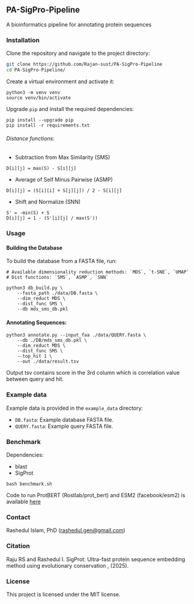 ## PA-SigPro-Pipeline
A bioinformatics pipeline for annotating protein sequences

### Installation

Clone the repository and navigate to the project directory:

```sh
git clone https://github.com/Rajan-sust/PA-SigPro-Pipeline
cd PA-SigPro-Pipeline/
```

Create a virtual environment and activate it:

```
python3 -m venv venv
source venv/bin/activate
```
Upgrade `pip` and install the required dependencies:
```
pip install --upgrade pip
pip install -r requirements.txt
```




###### Distance functions:

- Subtraction from Max Similarity (SMS)
```
D[i][j] = max(S) - S[i][j]
```

- Average of Self Minus Pairwise (ASMP)
```
D[i][j] = (S[i][i] + S[j][j]) / 2 - S[i][j]
```

- Shift and Normalize (SNN)
```
S' = -min(S) + S
D[i][j] = 1 - (S'[i][j] / max(S'))
```

### Usage
#### Building the Database

To build the database from a FASTA file, run:
```
# Available dimensionality reduction methods: `MDS`, `t-SNE`, `UMAP`
# Dist functions: `SMS`, `ASMP`, `SNN`

python3 db_build.py \
    --fasta_path ./data/DB.fasta \
    --dim_reduct MDS \
    --dist_func SMS \
    --db mds_sms_db.pkl
```

#### Annotating Sequences:

```
python3 annotate.py --input_faa ./data/QUERY.fasta \
    --db ./DB/mds_sms_db.pkl \
    --dim_reduct MDS \
    --dist_func SMS \
    --top_hit 1 \
    --out ./data/result.tsv
```

Output tsv contains score in the 3rd column which is correlation value between query and hit.

### Example data
Example data is provided in the `example_data` directory:


- `DB.fasta`: Example database FASTA file.
- `QUERY.fasta`: Example query FASTA file.


### Benchmark

Dependencies:
- blast
- SigProt

```
bash benchmark.sh
```

Code to run ProtBERT (Rostlab/prot_bert) and ESM2 (facebook/esm2) is available [here](https://github.com/Rajan-sust/GeneAnnotation) 

### Contact
Rashedul Islam, PhD (rashedul.gen@gmail.com)

### Citation
Raju RS and Rashedul I. SigProt: Ultra-fast protein sequence embedding method using evolutionary conservation
, (2025).

### License
This project is licensed under the MIT license.
